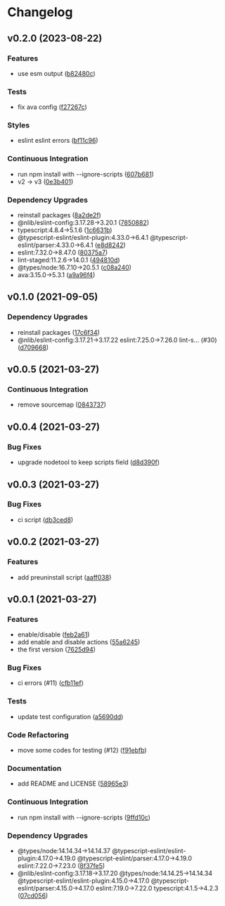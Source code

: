# Changelog

## v0.2.0 (2023-08-22)

### Features

- use esm output ([b82480c](https://github.com/nlibjs/githooks/commit/b82480cb0f60ce8b6ce3afe3550c5bd274a01599))

### Tests

- fix ava config ([f27267c](https://github.com/nlibjs/githooks/commit/f27267c2f89c4e95c2b879b5e874653dc3bf395b))

### Styles

- eslint eslint errors ([bf11c96](https://github.com/nlibjs/githooks/commit/bf11c9609fa3ce43984175461ff50e7a79ad18b9))

### Continuous Integration

- run npm install with --ignore-scripts ([607b681](https://github.com/nlibjs/githooks/commit/607b681462fafa0f7708545f793302eb48c862c9))
- v2 → v3 ([0e3b401](https://github.com/nlibjs/githooks/commit/0e3b4018372218dca43f935be958f68225257e5e))

### Dependency Upgrades

- reinstall packages ([8a2de2f](https://github.com/nlibjs/githooks/commit/8a2de2ffe1fbf43899b62ba0c03ec2a02410e59e))
- @nlib/eslint-config:3.17.28→3.20.1 ([7850882](https://github.com/nlibjs/githooks/commit/7850882571ee23a9e01696fa82c57722b06781b7))
- typescript:4.8.4→5.1.6 ([1c6631b](https://github.com/nlibjs/githooks/commit/1c6631b89fd5120254167e03b36c4b2c24facf25))
- @typescript-eslint/eslint-plugin:4.33.0→6.4.1 @typescript-eslint/parser:4.33.0→6.4.1 ([e8d8242](https://github.com/nlibjs/githooks/commit/e8d8242b250e3e82f401b9e21b14e36eb917faec))
- eslint:7.32.0→8.47.0 ([80375a7](https://github.com/nlibjs/githooks/commit/80375a7fe63bad3aa863354e57c568104ebe09f2))
- lint-staged:11.2.6→14.0.1 ([494810d](https://github.com/nlibjs/githooks/commit/494810d44b541454afb2965efe9f650004568761))
- @types/node:16.7.10→20.5.1 ([c08a240](https://github.com/nlibjs/githooks/commit/c08a24096305c34f3f037205c041c8c2b63e9fc4))
- ava:3.15.0→5.3.1 ([a9a96f4](https://github.com/nlibjs/githooks/commit/a9a96f48f2781c73c0beb9e5b9c08511ae855e3a))

## v0.1.0 (2021-09-05)

### Dependency Upgrades

- reinstall packages ([17c6f34](https://github.com/nlibjs/githooks/commit/17c6f345ec7de58474f6b96cb67a513eefbedff3))
- @nlib/eslint-config:3.17.21→3.17.22 eslint:7.25.0→7.26.0 lint-s… (#30) ([d709668](https://github.com/nlibjs/githooks/commit/d709668ffbaa1792c22bd19de46da828718c0e90))

## v0.0.5 (2021-03-27)

### Continuous Integration

- remove sourcemap ([0843737](https://github.com/nlibjs/githooks/commit/084373707a7236525ce4ce6af78aeea2e3569514))

## v0.0.4 (2021-03-27)

### Bug Fixes

- upgrade nodetool to keep scripts field ([d8d390f](https://github.com/nlibjs/githooks/commit/d8d390fff95fa0145164d8c482d638993d94b476))

## v0.0.3 (2021-03-27)

### Bug Fixes

- ci script ([db3ced8](https://github.com/nlibjs/githooks/commit/db3ced87d94cfd7ff4f51783ec46e8a6e5ee912b))

## v0.0.2 (2021-03-27)

### Features

- add preuninstall script ([aaff038](https://github.com/nlibjs/githooks/commit/aaff03880d2b10bea2bdc5ccf9944c9378ea85cf))

## v0.0.1 (2021-03-27)

### Features

- enable/disable ([feb2a61](https://github.com/nlibjs/githooks/commit/feb2a61d87aa0b51f942bddec461217eb52636a3))
- add enable and disable actions ([55a6245](https://github.com/nlibjs/githooks/commit/55a62454cc17b40277f412b04a27e8b2e6eb36da))
- the first version ([7625d94](https://github.com/nlibjs/githooks/commit/7625d942fa94e9692044c69f2c69b8cdab6136da))

### Bug Fixes

- ci errors (#11) ([cfb11ef](https://github.com/nlibjs/githooks/commit/cfb11ef89e7ef57b31102785bafed3fb4aaa24ff))

### Tests

- update test configuration ([a5690dd](https://github.com/nlibjs/githooks/commit/a5690dd0ef51c2e82d0addc68d86adbc7a4e83d4))

### Code Refactoring

- move some codes for testing (#12) ([f91ebfb](https://github.com/nlibjs/githooks/commit/f91ebfb556bb1f4fd207e51ea1baf3eabec75468))

### Documentation

- add README and LICENSE ([58965e3](https://github.com/nlibjs/githooks/commit/58965e34d050fdc66ea6b5e66e0438c139dcff2e))

### Continuous Integration

- run npm install with --ignore-scripts ([9ffd10c](https://github.com/nlibjs/githooks/commit/9ffd10c9835d6d25fe55764ade9828639e841c84))

### Dependency Upgrades

- @types/node:14.14.34→14.14.37 @typescript-eslint/eslint-plugin:4.17.0→4.19.0 @typescript-eslint/parser:4.17.0→4.19.0 eslint:7.22.0→7.23.0 ([8f37fe5](https://github.com/nlibjs/githooks/commit/8f37fe531d3ca1ef9a3a2471d15445aba9495cf7))
- @nlib/eslint-config:3.17.18→3.17.20 @types/node:14.14.25→14.14.34 @typescript-eslint/eslint-plugin:4.15.0→4.17.0 @typescript-eslint/parser:4.15.0→4.17.0 eslint:7.19.0→7.22.0 typescript:4.1.5→4.2.3 ([07cd056](https://github.com/nlibjs/githooks/commit/07cd05675e7d9bc76e308306e8f282e350dbc4be))
